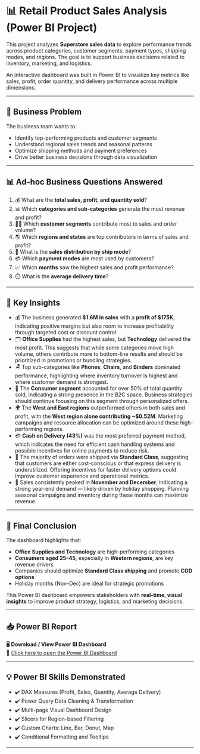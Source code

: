 # 📊 Retail Product Sales Analysis (Power BI Project)

This project analyzes **Superstore sales data** to explore performance trends across product categories, customer segments, payment types, shipping modes, and regions. The goal is to support business decisions related to inventory, marketing, and logistics.

An interactive dashboard was built in Power BI to visualize key metrics like sales, profit, order quantity, and delivery performance across multiple dimensions.

---

## 🧠 Business Problem

The business team wants to:
- Identify top-performing products and customer segments
- Understand regional sales trends and seasonal patterns
- Optimize shipping methods and payment preferences
- Drive better business decisions through data visualization

---

## 📊 Ad-hoc Business Questions Answered

1. 💰 What are the **total sales, profit, and quantity sold**?  
2. 📊 Which **categories and sub-categories** generate the most revenue and profit?  
3. 🧑‍💼 Which **customer segments** contribute most to sales and order volume?  
4. 🌎 Which **regions and states** are top contributors in terms of sales and profit?  
5. 🚚 What is the **sales distribution by ship mode**?  
6. 💳 Which **payment modes** are most used by customers?  
7. 📈 Which **months** saw the highest sales and profit performance?  
8. ⏱️ What is the **average delivery time**?

---

## 📌 Key Insights

- 💰 The business generated **$1.6M in sales** with a **profit of $175K**, indicating positive margins but also room to increase profitability through targeted cost or discount control.
- 🗂️ **Office Supplies** had the highest sales, but **Technology** delivered the most profit. This suggests that while some categories move high volume, others contribute more to bottom-line results and should be prioritized in promotions or bundling strategies.
- 🪑 Top sub-categories like **Phones**, **Chairs**, and **Binders** dominated performance, highlighting where inventory turnover is highest and where customer demand is strongest.
- 👤 The **Consumer segment** accounted for over 50% of total quantity sold, indicating a strong presence in the B2C space. Business strategies should continue focusing on this segment through personalized offers.
- 🌍 The **West and East regions** outperformed others in both sales and profit, with the **West region alone contributing ~$0.52M**. Marketing campaigns and resource allocation can be optimized around these high-performing regions.
- 💳 **Cash on Delivery (43%)** was the most preferred payment method, which indicates the need for efficient cash handling systems and possible incentives for online payments to reduce risk.
- 🚛 The majority of orders were shipped via **Standard Class**, suggesting that customers are either cost-conscious or that express delivery is underutilized. Offering incentives for faster delivery options could improve customer experience and operational metrics.
- 📅 Sales consistently peaked in **November and December**, indicating a strong year-end demand — likely driven by holiday shopping. Planning seasonal campaigns and inventory during these months can maximize revenue.

---

## 🧾 Final Conclusion

The dashboard highlights that:
- **Office Supplies and Technology** are high-performing categories
- **Consumers aged 25–45**, especially in **Western regions**, are key revenue drivers
- Companies should optimize **Standard Class shipping** and promote **COD options**
- Holiday months (Nov–Dec) are ideal for strategic promotions

This Power BI dashboard empowers stakeholders with **real-time, visual insights** to improve product strategy, logistics, and marketing decisions.

---

## 📥 Power BI Report

🖥️ **Download / View Power BI Dashboard**  
🔗 [Click here to open the Power BI Dashboard](https://drive.google.com/file/d/1dpjdLU5vWApQBfK8BhIhXzZxE9bPWMa4/view?usp=drive_link)

---

## 💡 Power BI Skills Demonstrated

- ✔️ DAX Measures (Profit, Sales, Quantity, Average Delivery)  
- ✔️ Power Query Data Cleaning & Transformation  
- ✔️ Multi-page Visual Dashboard Design  
- ✔️ Slicers for Region-based Filtering  
- ✔️ Custom Charts: Line, Bar, Donut, Map  
- ✔️ Conditional Formatting and Tooltips  

---

